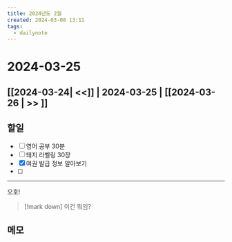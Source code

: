 ```yaml
---
title: 2024년도 2월
created: 2024-03-08 13:11
tags:
  - dailynote
---
```

# 2024-03-25
## [[2024-03-24| <<]] | 2024-03-25 | [[2024-03-26 | >> ]]

## 할일
- [ ] 영어 공부 30분
- [ ] 돼지 라벨링 30장
- [x] 여권 발급 정보 알아보기
- [ ] 

---
오호! 
> [!mark down]
> 이건 뭐임?
## 메모

